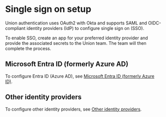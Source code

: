 # Single sign on setup

Union authentication uses OAuth2 with Okta and supports SAML and OIDC-compliant identity providers (IdP) to configure single sign on (SSO).

To enable SSO, create an app for your preferred identity provider and provide the associated secrets to the Union team.
The team will then complete the process.

## Microsoft Entra ID (formerly Azure AD)

To configure Entra ID (Azure AD), see [Microsoft Entra ID (formerly Azure ID)](microsoft-entra-id.md).

## Other identity providers

To configure other identity providers, see [Other identity providers](other-identity-providers.md).
